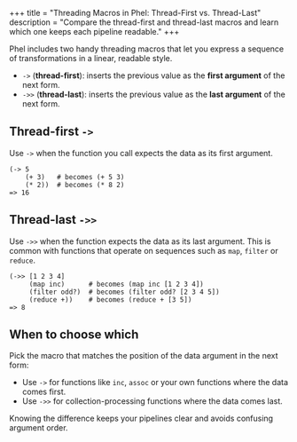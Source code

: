 +++
title = "Threading Macros in Phel: Thread-First vs. Thread-Last"
description = "Compare the thread-first and thread-last macros and learn which one keeps each pipeline readable."
+++

Phel includes two handy threading macros that let you express a sequence of transformations in a linear, readable style.

* `->` (**thread-first**): inserts the previous value as the **first argument** of the next form.
* `->>` (**thread-last**): inserts the previous value as the **last argument** of the next form.

## Thread-first `->`

Use `->` when the function you call expects the data as its first argument.

```phel
(-> 5
    (+ 3)   # becomes (+ 5 3)
    (* 2))  # becomes (* 8 2)
=> 16
```

## Thread-last `->>`

Use `->>` when the function expects the data as its last argument. This is common with functions that operate on sequences such as `map`, `filter` or `reduce`.

```phel
(->> [1 2 3 4]
     (map inc)      # becomes (map inc [1 2 3 4])
     (filter odd?)  # becomes (filter odd? [2 3 4 5])
     (reduce +))    # becomes (reduce + [3 5])
=> 8
```

## When to choose which

Pick the macro that matches the position of the data argument in the next form:

* Use `->` for functions like `inc`, `assoc` or your own functions where the data comes first.
* Use `->>` for collection-processing functions where the data comes last.

Knowing the difference keeps your pipelines clear and avoids confusing argument order.
